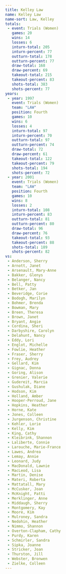 ```yaml
---
title: Kelley Law
name: Kelley Law
name-sort: Law, Kelley
totals:
 - event: Trials (Women)
   games: 20
   wins: 14
   losses: 6
   inturn-total: 205
   inturn-percent: 77
   outturn-total: 178
   outturn-percent: 77
   draw-total: 168
   draw-percent: 69
   takeout-total: 215
   takeout-percent: 83
   shots-total: 383
   shots-percent: 77
years:
 - year: 1997
   event: Trials (Women)
   team: "LAW"
   position: Fourth
   games: 10
   wins: 6
   losses: 4
   inturn-total: 97
   inturn-percent: 70
   outturn-total: 97
   outturn-percent: 74
   draw-total: 72
   draw-percent: 61
   takeout-total: 122
   takeout-percent: 79
   shots-total: 194
   shots-percent: 72
 - year: 2001
   event: Trials (Women)
   team: "LAW"
   position: Fourth
   games: 10
   wins: 8
   losses: 2
   inturn-total: 108
   inturn-percent: 83
   outturn-total: 81
   outturn-percent: 80
   draw-total: 96
   draw-percent: 76
   takeout-total: 93
   takeout-percent: 88
   shots-total: 189
   shots-percent: 82
vs:
 - Anderson, Sherry
 - Arnott, Janet
 - Arsenault, Mary-Anne
 - Bakker, Glenys
 - Belanger, Nancy
 - Bell, Patty
 - Betker, Jan
 - Beveridge, Corie
 - Bodogh, Marilyn
 - Bohmer, Brenda
 - Bowman, Mary
 - Breen, Theresa
 - Brown, Janet
 - Bryant, Angie
 - Cordina, Sheri
 - Darbyshire, Carolyn
 - Delahunt, Nancy
 - Eddy, Lori
 - Englot, Michelle
 - Fowlie, Heather
 - Fraser, Sherry
 - Frey, Audrey
 - Gellard, Kim
 - Gignac, Donna
 - Goring, Alison
 - Grenier, Valerie
 - Gudereit, Marcia
 - Gushulak, Diane
 - Hodson, Kim
 - Holland, Amber
 - Hooper-Perroud, Jane
 - Hopkins, Heather
 - Horne, Kate
 - Jones, Colleen
 - Jurgenson, Christine
 - Kehler, Lorie
 - Kelly, Kim
 - King, Cathy
 - Kleibrink, Shannon
 - Laliberte, Connie
 - Larouche, Marie-France
 - Lawes, Andrea
 - Lemay, Annie
 - Leonard, Judy
 - MacDonald, Lawnie
 - MacLeod, Lisa
 - Martin, Denise
 - Materi, Roberta
 - Mattatall, Mary
 - McCusker, Joan
 - McKnight, Patti
 - Merklinger, Anne
 - Middaugh, Sherry
 - Montgomery, Kay
 - Moore, Kim
 - Mulroney, Sandra
 - Nedohin, Heather
 - Nimmo, Shannon
 - Overton-Clapham, Cathy
 - Purdy, Karen
 - Schmirler, Sandra
 - Sipka, Joanne
 - Stricker, Joan
 - Thurston, Jill
 - Webster, Bronwen
 - Zielke, Colleen
---
```

